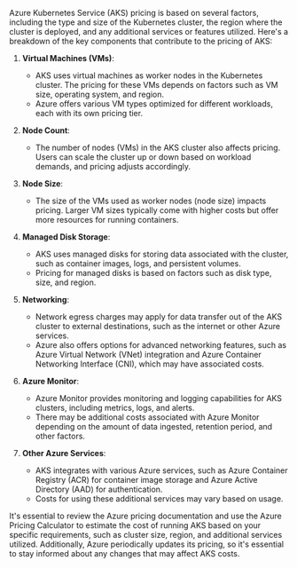 Azure Kubernetes Service (AKS) pricing is based on several factors, including the type and size of the Kubernetes cluster, the region where the cluster is deployed, and any additional services or features utilized. Here's a breakdown of the key components that contribute to the pricing of AKS:

1. **Virtual Machines (VMs)**:
   - AKS uses virtual machines as worker nodes in the Kubernetes cluster. The pricing for these VMs depends on factors such as VM size, operating system, and region.
   - Azure offers various VM types optimized for different workloads, each with its own pricing tier.

2. **Node Count**:
   - The number of nodes (VMs) in the AKS cluster also affects pricing. Users can scale the cluster up or down based on workload demands, and pricing adjusts accordingly.

3. **Node Size**:
   - The size of the VMs used as worker nodes (node size) impacts pricing. Larger VM sizes typically come with higher costs but offer more resources for running containers.

4. **Managed Disk Storage**:
   - AKS uses managed disks for storing data associated with the cluster, such as container images, logs, and persistent volumes.
   - Pricing for managed disks is based on factors such as disk type, size, and region.

5. **Networking**:
   - Network egress charges may apply for data transfer out of the AKS cluster to external destinations, such as the internet or other Azure services.
   - Azure also offers options for advanced networking features, such as Azure Virtual Network (VNet) integration and Azure Container Networking Interface (CNI), which may have associated costs.

6. **Azure Monitor**:
   - Azure Monitor provides monitoring and logging capabilities for AKS clusters, including metrics, logs, and alerts.
   - There may be additional costs associated with Azure Monitor depending on the amount of data ingested, retention period, and other factors.

7. **Other Azure Services**:
   - AKS integrates with various Azure services, such as Azure Container Registry (ACR) for container image storage and Azure Active Directory (AAD) for authentication.
   - Costs for using these additional services may vary based on usage.

It's essential to review the Azure pricing documentation and use the Azure Pricing Calculator to estimate the cost of running AKS based on your specific requirements, such as cluster size, region, and additional services utilized. Additionally, Azure periodically updates its pricing, so it's essential to stay informed about any changes that may affect AKS costs.
